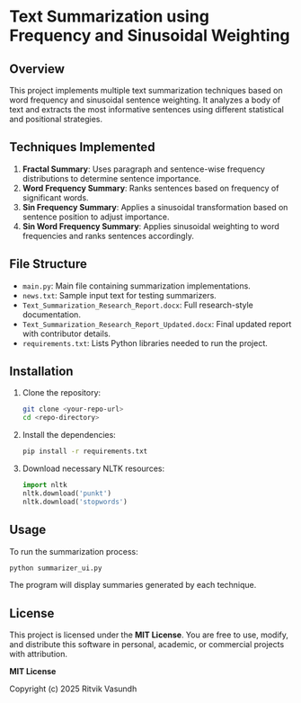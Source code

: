 # Text Summarization using Frequency and Sinusoidal Weighting 

## Overview
This project implements multiple text summarization techniques based on word frequency and sinusoidal sentence weighting. It analyzes a body of text and extracts the most informative sentences using different statistical and positional strategies.

## Techniques Implemented
1. **Fractal Summary**: Uses paragraph and sentence-wise frequency distributions to determine sentence importance.
2. **Word Frequency Summary**: Ranks sentences based on frequency of significant words.
3. **Sin Frequency Summary**: Applies a sinusoidal transformation based on sentence position to adjust importance.
4. **Sin Word Frequency Summary**: Applies sinusoidal weighting to word frequencies and ranks sentences accordingly.

## File Structure
- `main.py`: Main file containing summarization implementations.
- `news.txt`: Sample input text for testing summarizers.
- `Text_Summarization_Research_Report.docx`: Full research-style documentation.
- `Text_Summarization_Research_Report_Updated.docx`: Final updated report with contributor details.
- `requirements.txt`: Lists Python libraries needed to run the project.

## Installation

1. Clone the repository:
   ```bash
   git clone <your-repo-url>
   cd <repo-directory>
   ```

2. Install the dependencies:

   ```bash
   pip install -r requirements.txt
   ```

3. Download necessary NLTK resources:

   ```python
   import nltk
   nltk.download('punkt')
   nltk.download('stopwords')
   ```

## Usage

To run the summarization process:

```bash
python summarizer_ui.py
```

The program will display summaries generated by each technique.

## License

This project is licensed under the **MIT License**.
You are free to use, modify, and distribute this software in personal, academic, or commercial projects with attribution.

**MIT License**

Copyright (c) 2025
Ritvik Vasundh
